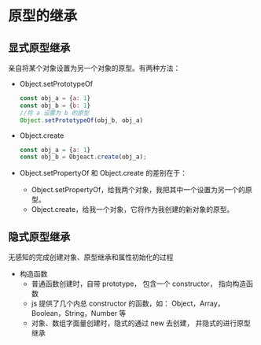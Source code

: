 # 原型的继承

## 显式原型继承

亲自将某个对象设置为另一个对象的原型。有两种方法：

- Object.setPrototypeOf

    ```js
    const obj_a = {a: 1}
    const obj_b = {b: 1}
    //将 a 设置为 b 的原型
    Object.setPrototypeOf(obj_b, obj_a) 
    ```

- Object.create

    ```js
    const obj_a = {a: 1}
    const obj_b = Objeact.create(obj_a);
    ```

- Object.setPropertyOf 和 Object.create 的差别在于：
  - Object.setPropertyOf，给我两个对象，我把其中一个设置为另一个的原型。
  - Object.create，给我一个对象，它将作为我创建的新对象的原型。

## 隐式原型继承

无感知的完成创建对象、原型继承和属性初始化的过程

- 构造函数
  - 普通函数创建时，自带 prototype， 包含一个 constructor， 指向构造函数
  - js 提供了几个内总 constructor 的函数，如： Object，Array，Boolean，String，Number 等
  - 对象、数组字面量创建时，隐式的通过 new 去创建， 并隐式的进行原型继承